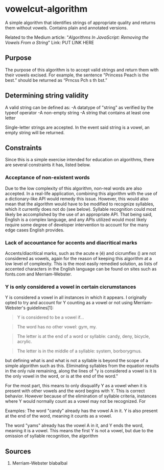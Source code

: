# vowelcut-algorithm
A simple algorithm that identifies strings of appropriate quality and returns them without vowels. Contains plain and annotated versions.

Related to the Medium article: "*Algorithms In JavaScript: Removing the Vowels From a String*"
Link: PUT LINK HERE

## Purpose

The purpose of this algorithm is to accept valid strings and return them with their vowels excised. For example, the sentence "Princess Peach is the best.” should be returned as “Prncss Pch s th bst.”

## Determining string validity

A valid string can be defined as:
-A datatype of "string" as verified by the typeof operator
-A non-empty string
-A string that contains at least one letter

Single-letter strings are accepted. In the event said string is a vowel, an empty string will be returned.

## Constraints

Since this is a simple exercise intended for education on algorithms, there are several constraints it has, listed below.

### Acceptance of non-existent words

Due to the low complexity of this algorithm, non-real words are also accepted. In a real-life application, combining this algorithm with the use of a dictionary-like API would remedy this issue. However, this would also mean that the algorithm would have to be modified to recognize syllables, which it currently does not do (see below). Syllable recognition could most likely be accomplished by the use of an appropriate API. That being said, English is a complex language, and any APIs utilized would most likely require some degree of developer intervention to account for the many edge cases English provides.

### Lack of accountance for accents and diacritical marks

Accents/diacritical marks, such as the acute e (é) and cicrumflex () are not considered as vowels, again for the reason of keeping this algorithm at a low level of complexity. This is the most easily remedied solution, as lists of accented characters in the English language can be found on sites such as fonts.com and Merriam-Webster.

### Y is only considered a vowel in certain cicrumstances

Y is considered a vowel in all instances in which it appears. I originally opted to try and account for Y counting as a vowel or not using Merriam-Webster's guidelines[1]:

>Y is considered to be a vowel if…

   >The word has no other vowel: gym, my.
   
   >The letter is at the end of a word or syllable: candy, deny, bicycle, acrylic.
   
   >The letter is in the middle of a syllable: system, borborygmus.

but defining what is and what is not a syllable is beyond the scope of a simple algorithm such as this. Eliminating syllables from the equation results in the only rule remaining, along the lines of "y is considered a vowel is it is the only vowel in the word, or is at the end of the word." 

For the most part, this means to only disqualify Y as a vowel when it is present with other vowels and the word begins with Y. This is correct behavior. However because of the elimination of syllable criteria, instances where Y would normally count as a vowel may not be recognized. For

Examples:
The word "candy" already has the vowel A in it. Y is also present at the end of the word, meaning it counts as a vowel.

The word "yams" already has the vowel A in it, and Y ends the word, meaning it is a vowel. This means the first Y is not a vowel, but due to the omission of syllable recognition, the algorithm 

## Sources
1. Merriam-Webster blabalbal
